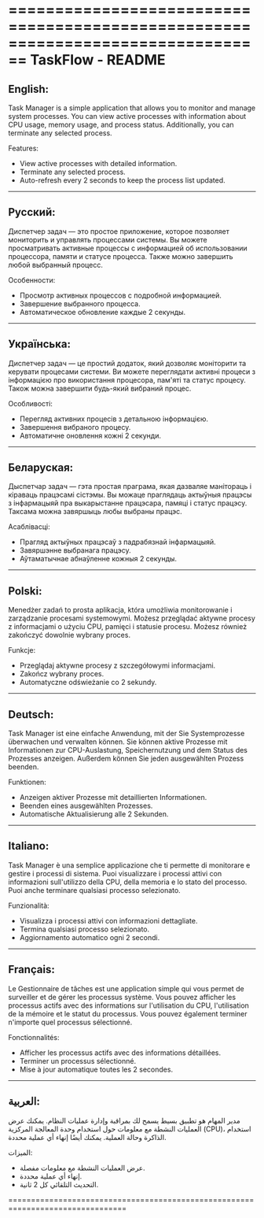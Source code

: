 ================================================================================
                          TaskFlow - README
================================================================================

English:
--------------------------------------------------------------------------------
Task Manager is a simple application that allows you to monitor and manage system processes.
You can view active processes with information about CPU usage, memory usage, and process status.
Additionally, you can terminate any selected process.

Features:
- View active processes with detailed information.
- Terminate any selected process.
- Auto-refresh every 2 seconds to keep the process list updated.

--------------------------------------------------------------------------------
Русский:
--------------------------------------------------------------------------------
Диспетчер задач — это простое приложение, которое позволяет мониторить и управлять процессами системы.
Вы можете просматривать активные процессы с информацией об использовании процессора, памяти и статусе процесса.
Также можно завершить любой выбранный процесс.

Особенности:
- Просмотр активных процессов с подробной информацией.
- Завершение выбранного процесса.
- Автоматическое обновление каждые 2 секунды.

--------------------------------------------------------------------------------
Українська:
--------------------------------------------------------------------------------
Диспетчер задач — це простий додаток, який дозволяє моніторити та керувати процесами системи.
Ви можете переглядати активні процеси з інформацією про використання процесора, пам'яті та статус процесу.
Також можна завершити будь-який вибраний процес.

Особливості:
- Перегляд активних процесів з детальною інформацією.
- Завершення вибраного процесу.
- Автоматичне оновлення кожні 2 секунди.

--------------------------------------------------------------------------------
Беларуская:
--------------------------------------------------------------------------------
Дыспетчар задач — гэта простая праграма, якая дазваляе манітораць і кіраваць працэсамі сістэмы.
Вы можаце праглядаць актыўныя працэсы з інфармацыяй пра выкарыстанне працэсара, памяці і статус працэсу.
Таксама можна завяршыць любы выбраны працэс.

Асаблівасці:
- Прагляд актыўных працэсаў з падрабязнай інфармацыяй.
- Завяршэнне выбранага працэсу.
- Аўтаматычнае абнаўленне кожныя 2 секунды.

--------------------------------------------------------------------------------
Polski:
--------------------------------------------------------------------------------
Menedżer zadań to prosta aplikacja, która umożliwia monitorowanie i zarządzanie procesami systemowymi.
Możesz przeglądać aktywne procesy z informacjami o użyciu CPU, pamięci i statusie procesu.
Możesz również zakończyć dowolnie wybrany proces.

Funkcje:
- Przeglądaj aktywne procesy z szczegółowymi informacjami.
- Zakończ wybrany proces.
- Automatyczne odświeżanie co 2 sekundy.

--------------------------------------------------------------------------------
Deutsch:
--------------------------------------------------------------------------------
Task Manager ist eine einfache Anwendung, mit der Sie Systemprozesse überwachen und verwalten können.
Sie können aktive Prozesse mit Informationen zur CPU-Auslastung, Speichernutzung und dem Status des Prozesses anzeigen.
Außerdem können Sie jeden ausgewählten Prozess beenden.

Funktionen:
- Anzeigen aktiver Prozesse mit detaillierten Informationen.
- Beenden eines ausgewählten Prozesses.
- Automatische Aktualisierung alle 2 Sekunden.

--------------------------------------------------------------------------------
Italiano:
--------------------------------------------------------------------------------
Task Manager è una semplice applicazione che ti permette di monitorare e gestire i processi di sistema.
Puoi visualizzare i processi attivi con informazioni sull'utilizzo della CPU, della memoria e lo stato del processo.
Puoi anche terminare qualsiasi processo selezionato.

Funzionalità:
- Visualizza i processi attivi con informazioni dettagliate.
- Termina qualsiasi processo selezionato.
- Aggiornamento automatico ogni 2 secondi.

--------------------------------------------------------------------------------
Français:
--------------------------------------------------------------------------------
Le Gestionnaire de tâches est une application simple qui vous permet de surveiller et de gérer les processus système.
Vous pouvez afficher les processus actifs avec des informations sur l'utilisation du CPU, l'utilisation de la mémoire et le statut du processus.
Vous pouvez également terminer n'importe quel processus sélectionné.

Fonctionnalités:
- Afficher les processus actifs avec des informations détaillées.
- Terminer un processus sélectionné.
- Mise à jour automatique toutes les 2 secondes.

--------------------------------------------------------------------------------
العربية:
--------------------------------------------------------------------------------
مدير المهام هو تطبيق بسيط يسمح لك بمراقبة وإدارة عمليات النظام.
يمكنك عرض العمليات النشطة مع معلومات حول استخدام وحدة المعالجة المركزية (CPU)، استخدام الذاكرة وحالة العملية.
يمكنك أيضًا إنهاء أي عملية محددة.

الميزات:
- عرض العمليات النشطة مع معلومات مفصلة.
- إنهاء أي عملية محددة.
- التحديث التلقائي كل 2 ثانية.

================================================================================
